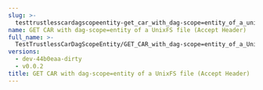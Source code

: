 ```yaml
---
slug: >-
  testtrustlesscardagscopeentity-get_car_with_dag-scope=entity_of_a_unixfs_file_(accept_header)
name: GET CAR with dag-scope=entity of a UnixFS file (Accept Header)
full_name: >-
  TestTrustlessCarDagScopeEntity/GET_CAR_with_dag-scope=entity_of_a_UnixFS_file_(Accept_Header)
versions:
  - dev-44b0eaa-dirty
  - v0.0.2
title: GET CAR with dag-scope=entity of a UnixFS file (Accept Header)
---
```


